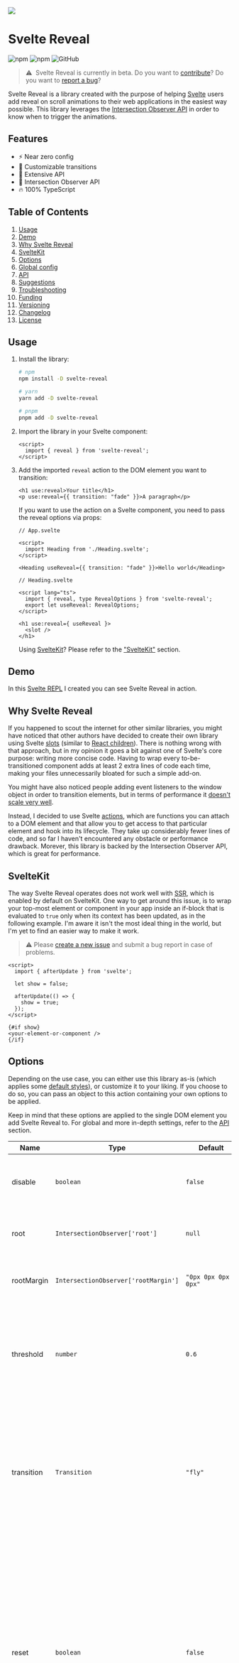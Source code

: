 ![](../../assets/readme_cover.png)

# Svelte Reveal

![npm](https://img.shields.io/npm/v/svelte-reveal) ![npm](https://img.shields.io/npm/dw/svelte-reveal) ![GitHub](https://img.shields.io/github/license/davekeehl/svelte-reveal)

> ⚠️&nbsp;&nbsp;Svelte Reveal is currently in beta. Do you want to [contribute](https://github.com/DaveKeehl/svelte-reveal/issues)? Do you want to [report a bug](https://github.com/DaveKeehl/svelte-reveal/issues/new?assignees=&labels=bug&template=bug_report.yml&title=%5BBug%5D%3A+)?

Svelte Reveal is a library created with the purpose of helping [Svelte](https://svelte.dev/) users add reveal on scroll animations to their web applications in the easiest way possible. This library leverages the [Intersection Observer API](https://developer.mozilla.org/en-US/docs/Web/API/Intersection_Observer_API) in order to know when to trigger the animations.

## Features

- ⚡️ Near zero config
- 🧩 Customizable transitions
- 🔌 Extensive API
- 👀 Intersection Observer API
- 🔥 100% TypeScript

## Table of Contents

1. [Usage](#usage)
1. [Demo](#demo)
1. [Why Svelte Reveal](#why-svelte-reveal)
1. [SvelteKit](#sveltekit)
1. [Options](#options)
1. [Global config](#global-config)
1. [API](#api)
1. [Suggestions](#suggestions)
1. [Troubleshooting](#troubleshooting)
1. [Funding](#funding)
1. [Versioning](#versioning)
1. [Changelog](#changelog)
1. [License](#license)

## Usage

1. Install the library:

   ```bash
   # npm
   npm install -D svelte-reveal
   
   # yarn
   yarn add -D svelte-reveal
   
   # pnpm
   pnpm add -D svelte-reveal
   ```

2. Import the library in your Svelte component:

   ```svelte
   <script>
     import { reveal } from 'svelte-reveal';
   </script>
   ```

3. Add the imported `reveal` action to the DOM element you want to transition:

   ```svelte
   <h1 use:reveal>Your title</h1>
   <p use:reveal={{ transition: "fade" }}>A paragraph</p>
   ```

   If you want to use the action on a Svelte component, you need to pass the reveal options via props:

   ```svelte
   // App.svelte
   
   <script>
     import Heading from './Heading.svelte';
   </script>
   
   <Heading useReveal={{ transition: "fade" }}>Hello world</Heading>
   ```
   
   ```svelte
   // Heading.svelte
   
   <script lang="ts">
     import { reveal, type RevealOptions } from 'svelte-reveal';
     export let useReveal: RevealOptions;
   </script>
   
   <h1 use:reveal={ useReveal }>
     <slot />
   </h1>
   ```
   
   Using [SvelteKit](https://kit.svelte.dev/)? Please refer to the ["SvelteKit"](#sveltekit) section.

## Demo

In this [Svelte REPL](https://svelte.dev/repl/1cf37b0947ac46b8ae9cc791abda7159?version=3.44.1) I created you can see Svelte Reveal in action.

## Why Svelte Reveal

If you happened to scout the internet for other similar libraries, you might have noticed that other authors have decided to create their own library using Svelte [slots](https://svelte.dev/docs#template-syntax-slot) (similar to [React children](https://reactjs.org/docs/composition-vs-inheritance.html)). There is nothing wrong with that approach, but in my opinion it goes a bit against one of Svelte's core purpose: writing more concise code. Having to wrap every to-be-transitioned component adds at least 2 extra lines of code each time, making your files unnecessarily bloated for such a simple add-on.

You might have also noticed people adding event listeners to the window object in order to transition elements, but in terms of performance it [doesn't scale very well](https://itnext.io/1v1-scroll-listener-vs-intersection-observers-469a26ab9eb6).

Instead, I decided to use Svelte [actions](https://svelte.dev/docs#template-syntax-element-directives-use-action), which are functions you can attach to a DOM element and that allow you to get access to that particular element and hook into its lifecycle. They take up considerably fewer lines of code, and so far I haven't encountered any obstacle or performance drawback. Morever, this library is backed by the Intersection Observer API, which is great for performance.

## SvelteKit

The way Svelte Reveal operates does not work well with [SSR](https://kit.svelte.dev/docs/page-options#ssr), which is enabled by default on SvelteKit. One way to get around this issue, is to wrap your top-most element or component in your app inside an if-block that is evaluated to `true` only when its context has been updated, as in the following example. I'm aware it isn't the most ideal thing in the world, but  I'm yet to find an easier way to make it work. 

> ⚠️ Please [create a new issue](https://github.com/DaveKeehl/svelte-reveal/issues/new/choose) and submit a bug report in case of problems.

```svelte
<script>
  import { afterUpdate } from 'svelte';

  let show = false;

  afterUpdate(() => {
    show = true;
  });
</script>

{#if show}
<your-element-or-component />
{/if}
```

## Options

Depending on the use case, you can either use this library as-is (which applies some [default styles](./src/internal/config.ts#L6-L34)), or customize it to your liking. If you choose to do so, you can pass an object to this action containing your own options to be applied.

Keep in mind that these options are applied to the single DOM element you add Svelte Reveal to. For global and more in-depth settings, refer to the [API](#api) section.

| Name       | Type                                 | Default             | Description                                                  |
| ---------- | ------------------------------------ | ------------------- | ------------------------------------------------------------ |
| disable    | `boolean`                            | `false`             | When set to `false`, the transition for the target element is disabled. |
| root       | `IntersectionObserver['root']`       | `null`              | The [root](https://developer.mozilla.org/en-US/docs/Web/API/IntersectionObserver/root) element used by the Intersection Observer. |
| rootMargin | `IntersectionObserver['rootMargin']` | `"0px 0px 0px 0px"` | The [root margin](https://developer.mozilla.org/en-US/docs/Web/API/IntersectionObserver/rootMargin) property of the Intersection Observer. |
| threshold  | `number`                             | `0.6`               | The [threshold](https://developer.mozilla.org/en-US/docs/Web/API/IntersectionObserver/thresholds) (in percentage from `0.0` to `1.0`) property used by the Intersection Observer to know when its target element is considered visible. |
| transition | `Transition`                         | `"fly"`             | The type of transition that is triggered when the target node becomes visible.<br />Read more [in this subsection](#transitions) for a comprehensive explanation of the full list of available transitions. |
| reset      | `boolean`                            | `false`             | When set to `true`, the node transitions out when out of view, and is revealed again when back in view.<br /><br />⚠️ Be careful not to overuse this option, as it prevents the Intersection Observer to stop observing the target node. Performance is therefore not guaranteed when many elements have `reset` set to `true`. |
| duration   | `number`                             | `800`               | How long the transition lasts (in ms).                       |
| delay      | `number`                             | `0`                 | How long the transition is delayed (in ms) before being triggered. |
| easing     | `Easing`                             | `easeInOutCubic`    | The type of easing function applied to the transition. [Check out](./src/internal/types.ts#L230-L256) the full list of available easing functions and [this other website](https://cubic-bezier.com/) to preview timing functions. |
| x          | `number`                             | `-20`               | The starting offset position in pixels on the x-axis of the `"slide"` transition.<br />If `x` is negative, the element will transition from the left, else from the right. |
| y          | `number`                             | `-20`               | The starting offset position in pixels on the y-axis of the `"fly"` transition.<br />If `y` is negative, the element will transition from the top, else from the bottom. |
| rotate     | `number`                             | `-360`              | The starting rotation offset in degrees of the `"spin"` transition.<br />If `rotate` is positive, the element will spin clockwise, else counter-clockwise. |
| opacity    | `number`                             | `0`                 | The starting opacity value in percentage of any transition. It can be a number between `0.0` and `1.0`. |
| blur       | `number`                             | `16`                | The starting blur value in pixels of the `"blur"` transition. |
| scale      | `number`                             | `0`                 | The starting scale value in percentage of the `"scale"` transition. |

### Transitions

> ⚠️ All transitions have the `"fade"` transition backed in

| Name      | Description                                                  |
| --------- | ------------------------------------------------------------ |
| `"fade"`  | The element fades in gracefully.<br />In practice: `opacity: 0 -> 1` |
| `"fly"`   | The element fades in and performs a translation on the y-axis (vertical).<br />In practice: `opacity: 0 -> 1` + `transform: translateY(-20px -> 0px) ` |
| `"slide"` | The element fades in and performs a translation on the x-axis (horizontal).<br />In practice: `opacity: 0 -> 1` + `transform: translateX(-20px -> 0px)` |
| `"blur"`  | The element fades in and becomes unblurred.<br />In practice: `opacity: 0 -> 1` + `filter: blur(8px -> 0px)` |
| `"scale"` | The element fades in and gets to the original size.<br />In practice: `opacity: 0 -> 1` + `transform: scale(0 -> 1)`<br /><br />⚠️ In order to use this transition it is required to use the `width` CSS property on the element to reveal. If you are not already using this property for other things, you can set it to `width: fit-content` . |
| `"spin"`  | The element fades in and gets to the original rotation degree.<br />In practice: `opacity: 0 -> 1` + `transform: rotate(-360 -> 0)`<br /><br />⚠️ In order to use this transition it is required to use the `width` CSS property on the element to reveal. If you are not already using this property for other things, you can use set it to `width: fit-content` . |

### Callbacks

The following table shows all the callback functions we provide to you.

| Name            | Args                  | Return | Description                                                  |
| --------------- | --------------------- | ------ | ------------------------------------------------------------ |
| `onRevealStart` | `(node: HTMLElement)` | `void` | Function that gets fired when the node starts being revealed. |
| `onRevealEnd`   | `(node: HTMLElement)` | `void` | Function that gets fired when the node is fully revealed.    |
| `onResetStart`  | `(node: HTMLElement)` | `void` | Function that gets fired when the` reset` option is set to `true` and the node starts transitioning out. |
| `onResetEnd`    | `(node: HTMLElement)` | `void` | Function that gets fired when the `reset` option is set to `true` and the node has fully transitioned out. |
| `onMount`       | `(node: HTMLElement)` | `void` | Function that gets fired when the node is mounted on the DOM. |
| `onUpdate`      | `(node: HTMLElement)` | `void` | Function that gets fired when the action options are updated. |
| `onDestroy`     | `(node: HTMLElement)` | `void` | Function that gets fired when the node is unmounted from the DOM. |

## Global config

The following table shows how this library is globally configured right of out the box.

| Parameter    | (children) | (children)   | Type         | Default | Description                                                  |
| ------------ | ---------- | ------------ | ------------ | ------- | ------------------------------------------------------------ |
| `dev`        |            |              | `boolean`    | `true`  | Globally enables/disables all logs.                          |
| `once`       |            |              | `boolean`    | `false` | Performs the reveal effect only once when set to `true`. When set to `true`, refreshing the page doesn't re-run them. |
| `responsive` |            |              | `Responsive` |         | Information about how the library handles responsiveness. It can be used to enable/disable the reveal effect on some devices. |
|              | `mobile`   |              | `IDevice`    |         | Object containing information about responsiveness on mobile devices. |
|              |            | `enabled`    | `boolean`    | `true`  | Whether the device supports the reveal effect on mobile devices. |
|              |            | `breakpoint` | `number`     | `425`   | The viewport width upper limit that a mobile device can be targeted to work in. |
|              | `tablet`   |              | `IDevice`    |         | Object containing information about responsiveness on tablet devices. |
|              |            | `enabled`    | `boolean`    | `true`  | Whether the device supports the reveal effect on tablet devices. |
|              |            | `breakpoint` | `number`     | `768`   | The viewport width upper limit that a tablet device can be targeted to work in. |
|              | `laptop`   |              | `IDevice`    |         | Object containing information about responsiveness on laptop devices. |
|              |            | `enabled`    | `boolean`    | `true`  | Whether the device supports the reveal effect on laptop devices. |
|              |            | `breakpoint` | `number`     | `1440`  | The viewport width upper limit that a laptop device can be targeted to work in. |
|              | `desktop`  |              | `IDevice`    |         | Object containing information about responsiveness on desktop devices. |
|              |            | `enabled`    | `boolean`    | `true`  | Whether the device supports the reveal effect on desktop devices. |
|              |            | `breakpoint` | `number`     | `2560`  | The viewport width upper limit that a desktop device can be targeted to work in. |

## API

> ⚠️ If you want to customise the behavior of a single DOM node, you are supposed to use [options](#options).

Svelte Reveal also exposes several functions you can call to change the [default options](./src/internal/config.ts#L6-L34) and [global configuration](./src/internal/config.ts#L39-L60) of this library. Since these functions operate on a global level across all components using Svelte Reveal, you are supposed to only call them from a single file, otherwise you'll keep overriding the default options and global config from multiple points.

| Name                    | Args                                               | Return             | Description                                                  |
| ----------------------- | -------------------------------------------------- | ------------------ | ------------------------------------------------------------ |
| `setDev`                | `(dev: boolean)`                                   | `RevealConfig`     | Sets the development mode.                                   |
| `setOnce`               | `(once: boolean)`                                  | `RevealConfig`     | Sets the reveal animations activation status on page reload. |
| `setDeviceStatus`       | `(device: Device, status: boolean)`                | `RevealConfig`     | Sets the status of a device.                                 |
| `setDevicesStatus`      | `(devices: Device[], status: boolean)`             | `RevealConfig`     | Sets the status of multiple devices.                         |
| `setDeviceBreakpoint`   | `(device: Device, breakpoint: number)`             | `RevealConfig`     | Sets the breakpoint of a device.                             |
| `setDevice`             | `(device: Device, settings: IDevice)`              | `RevealConfig`     | Sets the settings of a device.                               |
| `setResponsive`         | `(responsive: Responsive)`                         | `RevealConfig`     | Updates how responsiveness is handled by the library.        |
| `setObserverRoot`       | `(root: IntersectionObserver['root'])`             | `IObserverOptions` | Sets the Intersection Observer root element.                 |
| `setObserverRootMargin` | `(rootMargin: IntersectionObserver['rootMargin'])` | `IObserverOptions` | Sets the Intersection Observer rootMargin property.          |
| `setObserverThreshold`  | `(threshold: number)`                              | `IObserverOptions` | Sets the Intersection Observer threshold property.           |
| `setObserverConfig`     | `(observerConfig: IObserverOptions)`               | `IObserverOptions` | Sets the Intersection Observer configuration.                |
| `setConfig`             | `(userConfig: RevealConfig)`                       | `RevealConfig`     | Updates the global configuration of this library.            |
| `setDefaultOptions`     | `(options: RevealOptions)`                         | `RevealOptions`    | Updates the default options to be used for the reveal effect. |

## Suggestions

If you need/want to considerably customize the behavior of this library, I suggest creating a dedicated file and to import it from the top-most component in the components tree of your project. Within that file you can then call the API functions to set global settings or shared transition properties.

```typescript
// reveal.config.js

import { setDefaultOptions } from 'svelte-reveal';

setDefaultOptions({
  blur: 20,
  x: -50,
  duration: 3000
});
```

```svelte
// App.svelte

<script>
  import 'reveal.config';
</script>

<div>{ your markup goes here }</div>
```

## Troubleshooting

Feel free to [open a new issue](https://github.com/DaveKeehl/svelte-reveal/issues/new/choose) in case of any problems.

## Funding

[Want to buy me a coffee?](https://ko-fi.com/davekeehl)

## Versioning

This project uses [Semantic Versioning](https://semver.org/) to keep track of its version number.

## Changelog

[CHANGELOG](./CHANGELOG.md)

## License

[MIT](./LICENSE)
